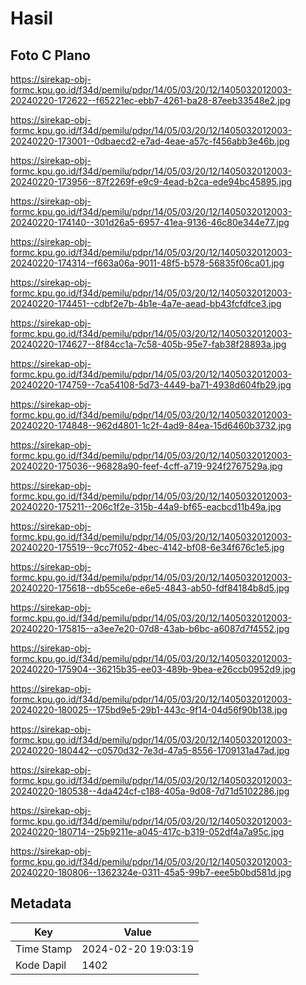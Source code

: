 # Hasil

## Foto C Plano

https://sirekap-obj-formc.kpu.go.id/f34d/pemilu/pdpr/14/05/03/20/12/1405032012003-20240220-172622--f65221ec-ebb7-4261-ba28-87eeb33548e2.jpg

https://sirekap-obj-formc.kpu.go.id/f34d/pemilu/pdpr/14/05/03/20/12/1405032012003-20240220-173001--0dbaecd2-e7ad-4eae-a57c-f456abb3e46b.jpg

https://sirekap-obj-formc.kpu.go.id/f34d/pemilu/pdpr/14/05/03/20/12/1405032012003-20240220-173956--87f2269f-e9c9-4ead-b2ca-ede94bc45895.jpg

https://sirekap-obj-formc.kpu.go.id/f34d/pemilu/pdpr/14/05/03/20/12/1405032012003-20240220-174140--301d26a5-6957-41ea-9136-46c80e344e77.jpg

https://sirekap-obj-formc.kpu.go.id/f34d/pemilu/pdpr/14/05/03/20/12/1405032012003-20240220-174314--f663a06a-9011-48f5-b578-56835f06ca01.jpg

https://sirekap-obj-formc.kpu.go.id/f34d/pemilu/pdpr/14/05/03/20/12/1405032012003-20240220-174451--cdbf2e7b-4b1e-4a7e-aead-bb43fcfdfce3.jpg

https://sirekap-obj-formc.kpu.go.id/f34d/pemilu/pdpr/14/05/03/20/12/1405032012003-20240220-174627--8f84cc1a-7c58-405b-95e7-fab38f28893a.jpg

https://sirekap-obj-formc.kpu.go.id/f34d/pemilu/pdpr/14/05/03/20/12/1405032012003-20240220-174759--7ca54108-5d73-4449-ba71-4938d604fb29.jpg

https://sirekap-obj-formc.kpu.go.id/f34d/pemilu/pdpr/14/05/03/20/12/1405032012003-20240220-174848--962d4801-1c2f-4ad9-84ea-15d6460b3732.jpg

https://sirekap-obj-formc.kpu.go.id/f34d/pemilu/pdpr/14/05/03/20/12/1405032012003-20240220-175036--96828a90-feef-4cff-a719-924f2767529a.jpg

https://sirekap-obj-formc.kpu.go.id/f34d/pemilu/pdpr/14/05/03/20/12/1405032012003-20240220-175211--206c1f2e-315b-44a9-bf65-eacbcd11b49a.jpg

https://sirekap-obj-formc.kpu.go.id/f34d/pemilu/pdpr/14/05/03/20/12/1405032012003-20240220-175519--9cc7f052-4bec-4142-bf08-6e34f676c1e5.jpg

https://sirekap-obj-formc.kpu.go.id/f34d/pemilu/pdpr/14/05/03/20/12/1405032012003-20240220-175618--db55ce6e-e6e5-4843-ab50-fdf84184b8d5.jpg

https://sirekap-obj-formc.kpu.go.id/f34d/pemilu/pdpr/14/05/03/20/12/1405032012003-20240220-175815--a3ee7e20-07d8-43ab-b6bc-a6087d7f4552.jpg

https://sirekap-obj-formc.kpu.go.id/f34d/pemilu/pdpr/14/05/03/20/12/1405032012003-20240220-175904--36215b35-ee03-489b-9bea-e26ccb0952d9.jpg

https://sirekap-obj-formc.kpu.go.id/f34d/pemilu/pdpr/14/05/03/20/12/1405032012003-20240220-180025--175bd9e5-29b1-443c-9f14-04d56f90b138.jpg

https://sirekap-obj-formc.kpu.go.id/f34d/pemilu/pdpr/14/05/03/20/12/1405032012003-20240220-180442--c0570d32-7e3d-47a5-8556-1709131a47ad.jpg

https://sirekap-obj-formc.kpu.go.id/f34d/pemilu/pdpr/14/05/03/20/12/1405032012003-20240220-180538--4da424cf-c188-405a-9d08-7d71d5102286.jpg

https://sirekap-obj-formc.kpu.go.id/f34d/pemilu/pdpr/14/05/03/20/12/1405032012003-20240220-180714--25b9211e-a045-417c-b319-052df4a7a95c.jpg

https://sirekap-obj-formc.kpu.go.id/f34d/pemilu/pdpr/14/05/03/20/12/1405032012003-20240220-180806--1362324e-0311-45a5-99b7-eee5b0bd581d.jpg


## Metadata

| Key        | Value               |
| ---------- | ------------------- |
| Time Stamp | 2024-02-20 19:03:19 |
| Kode Dapil | 1402                |



